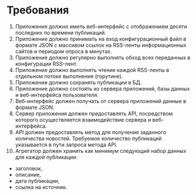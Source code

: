 # Требования
1. Приложение должно иметь веб-интерфейс с отображением десяти последних по времени публикаций.
2. Приложение должно принимать на вход конфигурационный файл в формате JSON с массивом ссылок на RSS-ленты информационных сайтов и периодом опроса в минутах.
3. Приложение должно регулярно выполнять обход всех переданных в конфигурации RSS-лент.
4. Приложение должно выполнять чтение каждой RSS-ленты в отдельном потоке выполнения (горутине).
5. Приложение должно сохранять публикации в БД.
6. Приложение должно состоять из сервера приложений, базы данных и веб-интерфейса пользователя.
7. Веб-интерфейс должен получать от сервера приложений данные в формате JSON.
8. Сервер приложения должен предоставлять API, посредством которого осуществляется взаимодействие сервера и веб-интерфейса.
9. API должен предоставлять метод для получения заданного количества новостей. Требуемое количество публикаций указывается в пути запроса метода API.
10. Агрегатор должен хранить как минимум следующий набор данных для каждой публикации:

- заголовок,
- описание,
- дата публикации,
- ссылка на источник.   